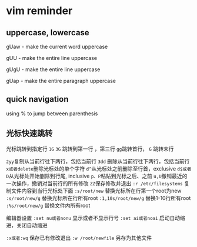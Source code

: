 # vim reminder

## uppercase, lowercase

gUaw - make the current word uppercase

gUU - make the entire line uppercase

gUgU - make the entire line uppercase

gUap - make the entire paragraph uppercase

## quick navigation

using % to jump between parenthesis

## 光标快速跳转
光标跳转到指定行 `1G` `3G` 跳转到第一行 ，第三行 `gg`跳转首行， `G` 跳转末行

`2yy`复制从当前行往下两行，包括当前行
`3dd` 删除从当前行往下两行，包括当前行
`x或者delete`删除光标处的单个字符
`d^`从光标处之前删除至行首，exclusive
`d$或者D`从光标处开始删除到行尾, inclusive
`p、P`粘贴到光标之后、之前
`u,U`撤销最近的一次操作，撤销对当前行的所有修改
`ZZ`保存修改并退出
`:r /etc/filesystems` 复制文件内容到当行光标处下面
`:s/root/new` 替换光标所在行第一个root为new
`:s/root/new/g` 替换光标所在行所有root
`:1,10s/root/new/g` 替换1-10行所有root
`:%s/root/new/g` 替换文件内所有root

编辑器设置
`:set nu或者nonu` 显示或者不显示行号
`:set ai或者noai` 启动自动缩进，关闭自动缩进

`:x或者:wq` 保存已有修改退出
`:w /root/newfile` 另存为其他文件





